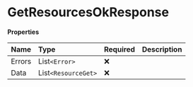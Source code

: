 # GetResourcesOkResponse

**Properties**

| Name   | Type                | Required | Description |
| :----- | :------------------ | :------- | :---------- |
| Errors | List`<Error>`       | ❌       |             |
| Data   | List`<ResourceGet>` | ❌       |             |

<!-- This file was generated by liblab | https://liblab.com/ -->
